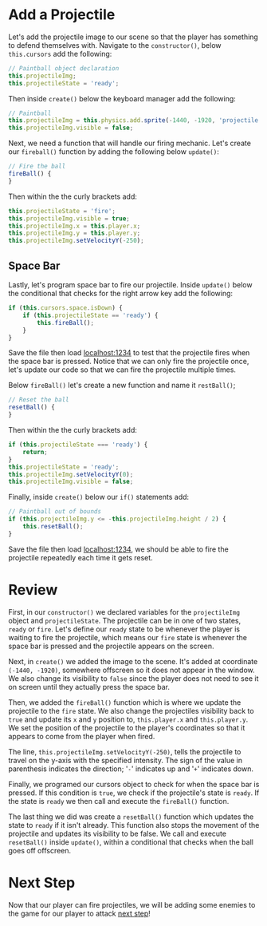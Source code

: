 # Add a Projectile

Let's add the projectile image to our scene so that the player has something to defend themselves with. Navigate to the `constructor()`, below `this.cursors` add the following:

```js
// Paintball object declaration
this.projectileImg;
this.projectileState = 'ready';
```

Then inside `create()` below the keyboard manager add the following:

```js
// Paintball
this.projectileImg = this.physics.add.sprite(-1440, -1920, 'projectile');
this.projectileImg.visible = false;
```

Next, we need a function that will handle our firing mechanic. Let's create our `fireball()` function by adding the following below `update()`:

```js
// Fire the ball
fireBall() {
}
```

Then within the the curly brackets add:

```js
this.projectileState = 'fire';
this.projectileImg.visible = true;
this.projectileImg.x = this.player.x;
this.projectileImg.y = this.player.y;
this.projectileImg.setVelocityY(-250);
```

## Space Bar


Lastly, let's program space bar to fire our projectile. Inside `update()` below the conditional that checks for the right arrow key add the following:

```js
if (this.cursors.space.isDown) {
    if (this.projectileState == 'ready') {
        this.fireBall();
    }
}
```

Save the file then load [localhost:1234](http://localhost:1234) to test that the projectile fires when the space bar is pressed. Notice that we can only fire the projectile once, let's update our code so that we can fire the projectile multiple times.

Below `fireBall()` let's create a new function and name it `restBall()`;

```js
// Reset the ball
resetBall() {
}
```

Then within the the curly brackets add:

```js
if (this.projectileState === 'ready') {
    return;
}
this.projectileState = 'ready';
this.projectileImg.setVelocityY(0);
this.projectileImg.visible = false;
```

Finally, inside `create()` below our `if()` statements add:

```js
// Paintball out of bounds
if (this.projectileImg.y <= -this.projectileImg.height / 2) {
    this.resetBall();
}
```

Save the file then load [localhost:1234](http://localhost:1234), we should be able to fire the projectile repeatedly each time it gets reset.

# Review

First, in our `constructor()` we declared variables for the `projectileImg` object and `projectileState`. The projectile can be in one of two states, `ready` or `fire`. Let's define our `ready` state to be whenever the player is waiting to fire the projectile, which means our `fire` state is whenever the space bar is pressed and the projectile appears on the screen.

Next, in `create()` we added the image to the scene. It's added at coordinate `(-1440, -1920)`, somewhere offscreen so it does not appear  in the window. We also change its visibility to `false` since the player does not need to see it on screen until they actually press the space bar.

Then, we added the `fireBall()` function which is where we update the projectile to the `fire` state. We also change the projectiles visibility back to `true` and update its `x` and `y` position to, `this.player.x` and `this.player.y`. We set the position of the projectile to the player's coordinates so that it appears to come from the player when fired. 

The line, `this.projectileImg.setVelocityY(-250)`, tells the projectile to travel on the y-axis with the specified intensity. The sign of the value in parenthesis indicates the direction; '`-`' indicates up and '`+`' indicates down.

Finally, we programed our cursors object to check for when the space bar is pressed. If this condition is `true`,  we check if the projectile's state is `ready`. If the state is `ready` we then call and execute the `fireBall()` function.

The last thing we did was create a `resetBall()` function which updates the state to `ready` if it isn't already. This function also stops the movement of the projectile and updates its visibility to be false. We call and execute `resetBall()` inside `update()`, within a conditional that checks when the ball goes off offscreen.

# Next Step

Now that our player can fire projectiles, we will be adding some enemies to the game for our player to attack [next step](step10.md)!